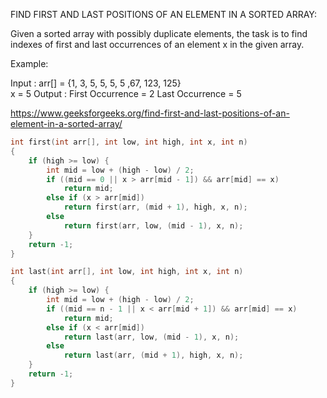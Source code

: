 FIND FIRST AND LAST POSITIONS OF AN ELEMENT IN A SORTED ARRAY:

Given a sorted array with possibly duplicate elements, the task is to find indexes of first and last occurrences of an element x in the given array.

Example:

Input : arr[] = {1, 3, 5, 5, 5, 5 ,67, 123, 125}  
 x = 5
Output : First Occurrence = 2
Last Occurrence = 5

https://www.geeksforgeeks.org/find-first-and-last-positions-of-an-element-in-a-sorted-array/

```cpp
int first(int arr[], int low, int high, int x, int n)
{
    if (high >= low) {
        int mid = low + (high - low) / 2;
        if ((mid == 0 || x > arr[mid - 1]) && arr[mid] == x)
            return mid;
        else if (x > arr[mid])
            return first(arr, (mid + 1), high, x, n);
        else
            return first(arr, low, (mid - 1), x, n);
    }
    return -1;
}

```

```cpp
int last(int arr[], int low, int high, int x, int n)
{
    if (high >= low) {
        int mid = low + (high - low) / 2;
        if ((mid == n - 1 || x < arr[mid + 1]) && arr[mid] == x)
            return mid;
        else if (x < arr[mid])
            return last(arr, low, (mid - 1), x, n);
        else
            return last(arr, (mid + 1), high, x, n);
    }
    return -1;
}
```
